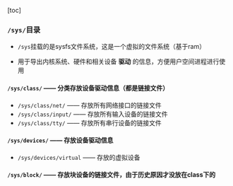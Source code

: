 [toc]
### `/sys/`目录
* `/sys`挂载的是sysfs文件系统，这是一个虚拟的文件系统（基于ram）  

* 用于导出内核系统、硬件和相关设备 **驱动** 的信息，方便用户空间进程进行使用  

#### `/sys/class/` —— 分类存放设备驱动信息（都是链接文件）
* `/sys/class/net/` —— 存放所有网络接口的链接文件
* `/sys/class/input/` —— 存放所有输入设备的链接文件
* `/sys/class/tty/` —— 存放所有串行设备的链接文件

#### `/sys/devices/` —— 存放设备驱动信息
* `/sys/devices/virtual` —— 存放的虚拟设备

#### `/sys/block/` —— 存放块设备的链接文件，由于历史原因才没放在class下的
